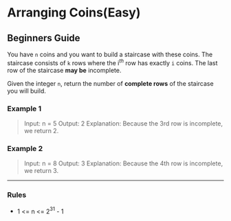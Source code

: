 # Arranging Coins(Easy)

## Beginners Guide

You have `n` coins and you want to build a staircase with these coins. The staircase consists of `k` rows where the i$^{th}$ row has exactly `i` coins. The last row of the staircase **may be** incomplete.

Given the integer `n`, return the number of **complete rows** of the staircase you will build.

### Example 1

> Input: n = 5
Output: 2
Explanation: Because the 3rd row is incomplete, we return 2.

### Example 2

> Input: n = 8
Output: 3
Explanation: Because the 4th row is incomplete, we return 3.

---

### Rules

* 1 <= n <= 2$^{31}$ - 1
